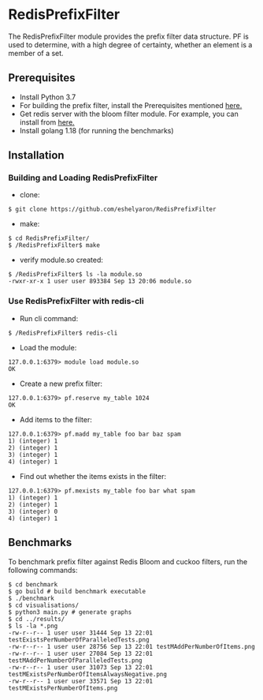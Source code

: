 # RedisPrefixFilter
The RedisPrefixFilter module provides the prefix filter data structure.
PF is used to determine, with a high degree of certainty, whether an element is  a member of a set.



## Prerequisites
- Install Python 3.7
- For building the prefix filter, install the Prerequisites mentioned [here.](https://github.com/TomerEven/Prefix-Filter#prerequisites)
- Get redis server with the bloom filter module. For example, you can install from [here.](https://hub.docker.com/r/redislabs/rebloom/)
- Install golang 1.18 (for running the benchmarks)

## Installation
### Building and Loading RedisPrefixFilter

- clone:
```
$ git clone https://github.com/eshelyaron/RedisPrefixFilter
```
- make:
```
$ cd RedisPrefixFilter/
$ /RedisPrefixFilter$ make
```
- verify module.so created:
```
$ /RedisPrefixFilter$ ls -la module.so
-rwxr-xr-x 1 user user 893384 Sep 13 20:06 module.so
```
### Use RedisPrefixFilter with redis-cli
- Run cli command:
```
$ /RedisPrefixFilter$ redis-cli 
```

- Load the module:
```
127.0.0.1:6379> module load module.so
OK
```

- Create a new prefix  filter:
```
127.0.0.1:6379> pf.reserve my_table 1024
OK
```

- Add items to the filter:
```
127.0.0.1:6379> pf.madd my_table foo bar baz spam
1) (integer) 1
2) (integer) 1
3) (integer) 1
4) (integer) 1
```

- Find out whether the items exists in the filter:
```
127.0.0.1:6379> pf.mexists my_table foo bar what spam
1) (integer) 1
2) (integer) 1
3) (integer) 0
4) (integer) 1
```
## Benchmarks
To benchmark prefix filter against Redis Bloom and cuckoo filters, run the following commands:
```
$ cd benchmark 
$ go build # build benchmark executable
$ ./benchmark 
$ cd visualisations/
$ python3 main.py # generate graphs
$ cd ../results/
$ ls -la *.png 
-rw-r--r-- 1 user user 31444 Sep 13 22:01 testExistsPerNumberOfParalleledTests.png
-rw-r--r-- 1 user user 28756 Sep 13 22:01 testMAddPerNumberOfItems.png
-rw-r--r-- 1 user user 27084 Sep 13 22:01 testMAddPerNumberOfParalleledTests.png
-rw-r--r-- 1 user user 31073 Sep 13 22:01 testMExistsPerNumberOfItemsAlwaysNegative.png
-rw-r--r-- 1 user user 33571 Sep 13 22:01 testMExistsPerNumberOfItems.png
```











